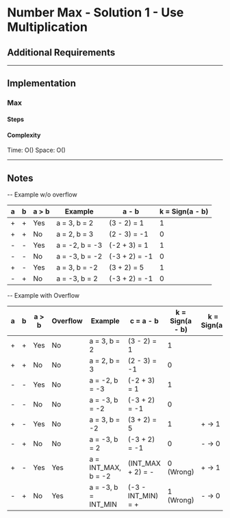 # Number Max - Solution 1 - Use Multiplication

## Additional Requirements

---

## Implementation

### Max

#### Steps

#### Complexity
Time: O()
Space: O()

---

## Notes

-- Example w/o overflow

| a | b | a > b | Example        | a - b         | k = Sign(a - b) |
|---|---|-------|--------------  |---------------|-----------------|
| + | + | Yes   | a = 3, b = 2   | (3 - 2) = 1   | 1               |
| + | + | No    | a = 2, b = 3   | (2 - 3) = -1  | 0               |
| - | - | Yes   | a = -2, b = -3 | (-2 + 3) = 1  | 1               |
| - | - | No    | a = -3, b = -2 | (-3 + 2) = -1 | 0               |
| + | - | Yes   | a = 3, b = -2  | (3 + 2) = 5   | 1               |
| - | + | No    | a = -3, b = 2  | (-3 + 2) = -1 | 0               |


-- Example with Overflow

| a | b | a > b | Overflow | Example              | c = a - b          | k = Sign(a - b) | k = Sign(a) |
|---|---|-------|----------|----------------------|--------------------|-----------------|-------------|
| + | + | Yes   | No       | a = 3, b = 2         | (3 - 2) = 1        | 1               |             |
| + | + | No    | No       | a = 2, b = 3         | (2 - 3) = -1       | 0               |             |
| - | - | Yes   | No       | a = -2, b = -3       | (-2 + 3) = 1       | 1               |             |
| - | - | No    | No       | a = -3, b = -2       | (-3 + 2) = -1      | 0               |             |
| + | - | Yes   | No       | a = 3, b = -2        | (3 + 2) = 5        | 1               | + -> 1      |
| - | + | No    | No       | a = -3, b = 2        | (-3 + 2) = -1      | 0               | - -> 0      |
| + | - | Yes   | Yes      | a = INT_MAX, b = -2  | (INT_MAX + 2) = -  | 0 (Wrong)       | + -> 1      |
| - | + | No    | Yes      | a = -3, b = INT_MIN  | (-3 - INT_MIN) = + | 1 (Wrong)       | - -> 0      |

